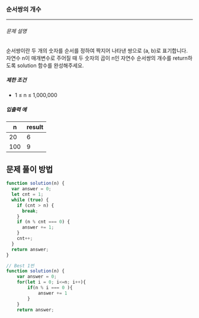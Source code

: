### 순서쌍의 개수

---

###### 문제 설명

순서쌍이란 두 개의 숫자를 순서를 정하여 짝지어 나타낸 쌍으로 (a, b)로 표기합니다. 자연수 n이 매개변수로 주어질 때 두 숫자의 곱이 n인 자연수 순서쌍의 개수를 return하도록 solution 함수를 완성해주세요.

##### 제한 조건

- 1 ≤ n ≤ 1,000,000

##### 입출력 예

| n   | result |
| --- | ------ |
| 20  | 6      |
| 100 | 9      |

## 문제 풀이 방법

```javascript
function solution(n) {
  var answer = 0;
  let cnt = 1;
  while (true) {
    if (cnt > n) {
      break;
    }
    if (n % cnt === 0) {
      answer += 1;
    }
    cnt++;
  }
  return answer;
}
```

```javascript
// Best 1번
function solution(n) {
    var answer = 0;
    for(let i = 0; i<=n; i++){
        if(n % i === 0 ){
            answer += 1
        }
    }
    return answer;
```
